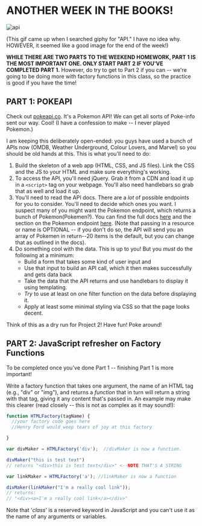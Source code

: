 # ANOTHER WEEK IN THE BOOKS!

![api](http://i.giphy.com/WipRpqUWGWbKw.gif)

(This gif came up when I searched giphy for "API." I have no idea why. HOWEVER, it seemed like a good image for the end of the week!)

**WHILE THERE ARE TWO PARTS TO THE WEEKEND HOMEWORK, PART 1 IS THE MOST IMPORTANT ONE. ONLY START PART 2 IF YOU'VE COMPLETED PART 1.** However, do try to get to Part 2 if you can -- we're going to be doing more with factory functions in this class, so the practice is good if you have the time!

## PART 1: POKEAPI

Check out [pokeapi.co](pokeapi.co). It's a Pokemon API! We can get all sorts of Poke-info sent our way. Cool! (I have a confession to make -- I never played Pokemon.)

I am keeping this deliberately open-ended: you guys have used a bunch of APIs now (OMDB, Weather Underground, Colour Lovers, and Marvel) so you should be old hands at this. This is what you'll need to do:

1. Build the skeleton of a web app (HTML, CSS, and JS files). Link the CSS and the JS to your HTML and make sure everything's working.
1. To access the API, you'll need jQuery. Grab it from a CDN and load it up in a `<script>` tag on your webpage. You'll also need handlebars so grab that as well and load it up.
1. You'll need to read the API docs. There are a *lot* of possible endpoints for you to consider. You'll need to decide which ones you want. I suspect many of you might want the Pokemon endpoint, which returns a bunch of Pokemon(Pokemen?). You can find the full docs [here](http://pokeapi.co/docsv2/) and the section on the Pokemon endpoint [here](http://pokeapi.co/docsv2/#pokemon). (Note that passing in a resource or name is OPTIONAL -- if you don't do so, the API will send you an array of Pokemen in return--20 items is the default, but you can change that as outlined in the docs).
1. Do something cool with the data. This is up to you! But you *must* do the following at a minimum:
    * Build a form that takes some kind of user input and
    * Use that input to build an API call, which it then makes successfully and gets data back
    * Take the data that the API returns and use handlebars to display it using templating.
    * *Try* to use at least on one filter function on the data before displaying it.
    * Apply at least some minimal styling via CSS so that the page looks decent.

Think of this as a dry run for Project 2! Have fun! Poke around!

## PART 2: JavaScript refresher on Factory Functions

To be completed once you've done Part 1 -- finishing Part 1 is more important!

Write a factory function that takes one argument, the name of an HTML tag (e.g., "div" or "img"), and returns a *function* that in turn will return a string with that tag, giving it any content that's passed in. An example may make this clearer (read closely -- this is not as complex as it may sound!):
```js
function HTMLFactory(tagName) {
  //your factory code goes here
  //Henry Ford would weep tears of joy at this factory

}

var divMaker = HTMLFactory('div');  //divMaker is now a function.

divMaker("this is test text")
// returns "<div>this is test text</div>" <--NOTE THAT'S A STRING

var linkMaker = HTMLFactory('a'); //linkMaker is now a function

divMaker(linkMaker("I'm a really cool link"));
// returns:
// "<div><a>I'm a really cool link</a></div>"
```

Note that '*class*' is a reserved keyword in JavaScript and you can't use it as the name of any arguments or variables.
